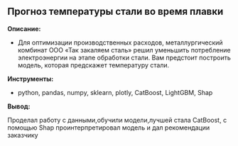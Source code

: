 
 ## **Прогноз температуры стали во время плавки**

**Описание:** 

* Для оптимизации производственных расходов, металлургический комбинат ООО «Так закаляем сталь» решил уменьшить потребление электроэнергии на этапе обработки стали. Вам предстоит построить модель, которая предскажет температуру стали.

**Инструменты:** 

* python, pandas, numpy, sklearn, plotly, CatBoost, LightGBM, Shap


**Вывод:** 

Проделал работу с данными,обучили модели,лучшей стала CatBoost, с помощью Shap проинтерпретировал модель и дал рекомендации заказчику 